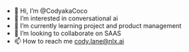- 👋 Hi, I’m @CodyakaCoco
- 👀 I’m interested in conversational ai
- 🌱 I’m currently learning project and product management
- 💞️ I’m looking to collaborate on SAAS
- 📫 How to reach me cody.lane@nlx.ai

<!---
NLXPM/NLXPM is a ✨ special ✨ repository because its `README.md` (this file) appears on your GitHub profile.
You can click the Preview link to take a look at your changes.
--->
